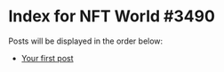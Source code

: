 # Index for NFT World #3490
Posts will be displayed in the order below:

- [Your first post](./001-first.md)

